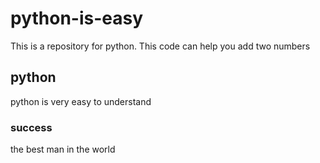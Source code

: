 # python-is-easy
This is a repository for python.
This code can help you add two numbers 

## python 
python is very easy to understand 

### success
the best man in the world
